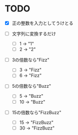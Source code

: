 TODO
===============
- [X] 正の整数を入力としてうけとる

- [ ] 文字列に変換するだけ
     - [ ] 1 -> "1"
    - [ ] 2 -> "2"
    
- [ ] 3の倍数なら"Fizz"
    - [ ] 3 -> "Fizz"
    - [ ] 6 -> "Fizz"
    
- [ ] 5の倍数なら"Buzz"
    - [ ] 5 -> "Buzz"
    - [ ] 10 -> "Buzz"
    
-[ ] 15の倍数なら"FizzBuzz"
    -[ ] 15 -> "FizzBuzz"
    -[ ] 30 -> "FizzBuzz"
